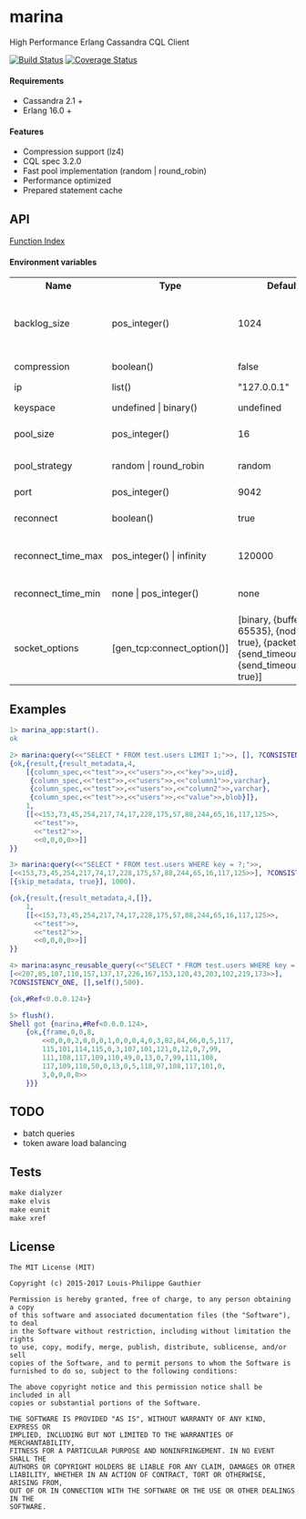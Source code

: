 # marina

High Performance Erlang Cassandra CQL Client

[![Build Status](https://travis-ci.org/lpgauth/marina.svg?branch=master)](https://travis-ci.org/lpgauth/marina)
[![Coverage Status](https://coveralls.io/repos/github/lpgauth/marina/badge.svg?branch=master)](https://coveralls.io/github/lpgauth/marina?branch=master)

#### Requirements

* Cassandra 2.1 +
* Erlang 16.0 +

#### Features

* Compression support (lz4)
* CQL spec 3.2.0
* Fast pool implementation (random | round_robin)
* Performance optimized
* Prepared statement cache

## API
<a href="http://github.com/lpgauth/marina/blob/master/doc/marina.md#index" class="module">Function Index</a>


#### Environment variables

<table width="100%">
  <theader>
    <th>Name</th>
    <th>Type</th>
    <th>Default</th>
    <th>Description</th>
  </theader>
  <tr>
    <td>backlog_size</td>
    <td>pos_integer()</td>
    <td>1024</td>
    <td>maximum number of concurrent requests per connection</td>
  </tr>
  <tr>
    <td>compression</td>
    <td>boolean()</td>
    <td>false</td>
    <td>enable lz4 compression</td>
  </tr>
  <tr>
    <td>ip</td>
    <td>list()</td>
    <td>"127.0.0.1"</td>
    <td>server ip</td>
  </tr>
  <tr>
    <td>keyspace</td>
    <td>undefined | binary()</td>
    <td>undefined</td>
    <td>default keyspace</td>
  </tr>
  <tr>
    <td>pool_size</td>
    <td>pos_integer()</td>
    <td>16</td>
    <td>number of connections</td>
  </tr>
  <tr>
    <td>pool_strategy</td>
    <td>random | round_robin</td>
    <td>random</td>
    <td>connection selection strategy</td>
  </tr>
  <tr>
    <td>port</td>
    <td>pos_integer()</td>
    <td>9042</td>
    <td>server port</td>
  </tr>
  <tr>
    <td>reconnect</td>
    <td>boolean()</td>
    <td>true</td>
    <td>reconnect closed connections</td>
  </tr>
  <tr>
    <td>reconnect_time_max</td>
    <td>pos_integer() | infinity</td>
    <td>120000</td>
    <td>reconnect maximum time</td>
  </tr>
  <tr>
    <td>reconnect_time_min</td>
    <td>none | pos_integer()</td>
    <td>none</td>
    <td>reconnect minimum time</td>
  </tr>
  <tr>
    <td>socket_options</td>
    <td>[gen_tcp:connect_option()]</td>
    <td>
        [binary,
        {buffer, 65535},
        {nodelay, true},
        {packet, raw},
        {send_timeout, 50},
        {send_timeout_close, true}]
    </td>
    <td>options passed to the socket</td>
  </tr>
</table>

## Examples

```erlang
1> marina_app:start().
ok

2> marina:query(<<"SELECT * FROM test.users LIMIT 1;">>, [], ?CONSISTENCY_ONE, [], 1000).
{ok,{result,{result_metadata,4,
    [{column_spec,<<"test">>,<<"users">>,<<"key">>,uid},
     {column_spec,<<"test">>,<<"users">>,<<"column1">>,varchar},
     {column_spec,<<"test">>,<<"users">>,<<"column2">>,varchar},
     {column_spec,<<"test">>,<<"users">>,<<"value">>,blob}]},
    1,
    [[<<153,73,45,254,217,74,17,228,175,57,88,244,65,16,117,125>>,
      <<"test">>,
      <<"test2">>,
      <<0,0,0,0>>]]
}}

3> marina:query(<<"SELECT * FROM test.users WHERE key = ?;">>,
[<<153,73,45,254,217,74,17,228,175,57,88,244,65,16,117,125>>], ?CONSISTENCY_ONE,
[{skip_metadata, true}], 1000).

{ok,{result,{result_metadata,4,[]},
    1,
    [[<<153,73,45,254,217,74,17,228,175,57,88,244,65,16,117,125>>,
      <<"test">>,
      <<"test2">>,
      <<0,0,0,0>>]]
}}

4> marina:async_reusable_query(<<"SELECT * FROM test.users WHERE key = ?;">>,
[<<207,85,107,110,157,137,17,226,167,153,120,43,203,102,219,173>>],
?CONSISTENCY_ONE, [],self(),500).

{ok,#Ref<0.0.0.124>}

5> flush().
Shell got {marina,#Ref<0.0.0.124>,
    {ok,{frame,0,0,8,
        <<0,0,0,2,0,0,0,1,0,0,0,4,0,3,82,84,66,0,5,117,
        115,101,114,115,0,3,107,101,121,0,12,0,7,99,
        111,108,117,109,110,49,0,13,0,7,99,111,108,
        117,109,110,50,0,13,0,5,118,97,108,117,101,0,
        3,0,0,0,0>>
    }}}
```

## TODO

* batch queries
* token aware load balancing

## Tests

```makefile
make dialyzer
make elvis
make eunit
make xref
```

## License

```license
The MIT License (MIT)

Copyright (c) 2015-2017 Louis-Philippe Gauthier

Permission is hereby granted, free of charge, to any person obtaining a copy
of this software and associated documentation files (the "Software"), to deal
in the Software without restriction, including without limitation the rights
to use, copy, modify, merge, publish, distribute, sublicense, and/or sell
copies of the Software, and to permit persons to whom the Software is
furnished to do so, subject to the following conditions:

The above copyright notice and this permission notice shall be included in all
copies or substantial portions of the Software.

THE SOFTWARE IS PROVIDED "AS IS", WITHOUT WARRANTY OF ANY KIND, EXPRESS OR
IMPLIED, INCLUDING BUT NOT LIMITED TO THE WARRANTIES OF MERCHANTABILITY,
FITNESS FOR A PARTICULAR PURPOSE AND NONINFRINGEMENT. IN NO EVENT SHALL THE
AUTHORS OR COPYRIGHT HOLDERS BE LIABLE FOR ANY CLAIM, DAMAGES OR OTHER
LIABILITY, WHETHER IN AN ACTION OF CONTRACT, TORT OR OTHERWISE, ARISING FROM,
OUT OF OR IN CONNECTION WITH THE SOFTWARE OR THE USE OR OTHER DEALINGS IN THE
SOFTWARE.
```
